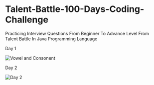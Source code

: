# Talent-Battle-100-Days-Coding-Challenge
Practicing Interview Questions From Beginner To Advance Level From Talent Battle In Java Programming Language

Day 1 

![Vowel and Consonent](https://user-images.githubusercontent.com/104457295/202236887-0f780c5a-ecb5-4e51-9816-5d3a8ed89429.png)

Day 2

![Day 2](https://user-images.githubusercontent.com/104457295/202450373-159271b4-200a-4f8e-95b4-a692309f9599.png)

